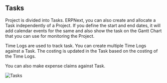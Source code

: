 ## Tasks

Project is divided into Tasks. 
ERPNext, you can also create and allocate a Task independently of a Project.
If you define the start and end dates, it will add calendar events for the
same and also show the task on the Gantt Chart that you can use for monitoring
the Project.

Time Logs are used to track task. You can create multiple Time Logs against a Task. 
The costing is updated in the Task based on the costing of the Time Logs.

You can also make expense claims against Task. 

![Tasks](assets/manual_erpnext_com/old_images/erpnext/tasks.png)

